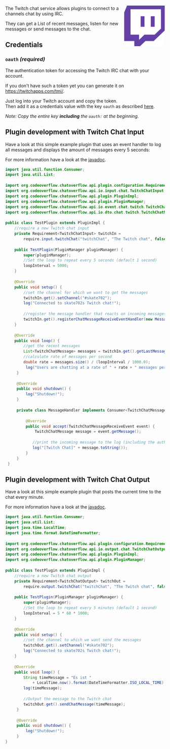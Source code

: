 <p><img align="right" width="128" height="128" src="/img/services/twitch-glitch.png"></p>  

The Twitch chat service allows plugins to connect to a channels chat by using IRC.  

They can get a List of recent messages, listen for new messages or send messages to the chat.

## Credentials

### `oauth` _(required)_ 
The authentication token for accessing the Twitch IRC chat with your account.  

If you don't have such a token yet you can generate it on  https://twitchapps.com/tmi/.

Just log into your Twitch account and copy the token.  
Then add it as a credentials value with the key `oauth` as described [here](/usage/Using-the-GUI.md#Set-credentials).

_Note: Copy the entire key **including** the `oauth:` at the beginning._

## Plugin development with Twitch Chat Input
Have a look at this simple example plugin that uses an event handler to log all messages and displays the amount of messages every 5 seconds:

For more information have a look at the [javadoc](http://docs.codeoverflow.org/chatoverflow-api/org/codeoverflow/chatoverflow/api/io/input/chat/TwitchChatInput.html).
```java
import java.util.function.Consumer;
import java.util.List;

import org.codeoverflow.chatoverflow.api.plugin.configuration.Requirement;
import org.codeoverflow.chatoverflow.api.io.input.chat.TwitchChatInput;
import org.codeoverflow.chatoverflow.api.plugin.PluginImpl;
import org.codeoverflow.chatoverflow.api.plugin.PluginManager;
import org.codeoverflow.chatoverflow.api.io.event.chat.twitch.TwitchChatMessageReceiveEvent;
import org.codeoverflow.chatoverflow.api.io.dto.chat.twitch.TwitchChatMessage;

public class TestPlugin extends PluginImpl {
    //require a new Twitch chat input
    private Requirement<TwitchChatInput> twitchIn = 
        require.input.twitchChat("twitchChat", "The Twitch chat", false);
    
    public TestPlugin(PluginManager pluginManager) {
        super(pluginManager);
        //Set the loop to repeat every 5 seconds (default 1 second)
        loopInterval = 5000;
    }
    
    @Override
    public void setup() {
        //set the channel for which we want to get the messages
        twitchIn.get().setChannel("#skate702");
        log("Connected to skate702s Twitch chat!");
        
        //register the message handler that reacts on incoming messages
        twitchIn.get().registerChatMessageReceiveEventHandler(new MessageHandler());
    }
    
    @Override
    public void loop() {
        //get the recent messages
        List<TwitchChatMessage> messages = twitchIn.get().getLastMessages(getLoopInterval());
        //calculate rate of messages per second
        double rate = messages.size() / (loopInterval / 1000.0);
         log("Users are chatting at a rate of " + rate + " messages per second");
     }
     
     @Override 
     public void shutdown() {
         log("Shutdown!");
     }
     
     private class MessageHandler implements Consumer<TwitchChatMessageReceiveEvent> {
         
         @Override
         public void accept(TwitchChatMessageReceiveEvent event) {
             TwitchChatMessage message = event.getMessage();
             
            //print the incoming message to the log (including the author)
            log("[Twitch Chat]" + message.toString());
         }
     }
 }
```

## Plugin development with Twitch Chat Output
Have a look at this simple example plugin that posts the current time to the chat every minute.

For more information have a look at the [javadoc](http://docs.codeoverflow.org/chatoverflow-api/org/codeoverflow/chatoverflow/api/io/output/chat/TwitchChatOutput.html).

```java
import java.util.function.Consumer;
import java.util.List;
import java.time.LocalTime;
import java.time.format.DateTimeFormatter;

import org.codeoverflow.chatoverflow.api.plugin.configuration.Requirement;
import org.codeoverflow.chatoverflow.api.io.output.chat.TwitchChatOutput;
import org.codeoverflow.chatoverflow.api.plugin.PluginImpl;
import org.codeoverflow.chatoverflow.api.plugin.PluginManager;

public class TestPlugin extends PluginImpl {
    //require a new Twitch chat output
    private Requirement<TwitchChatOutput> twitchOut = 
        require.output.twitchChat("twitchChat", "The Twitch chat", false);
    
    public TestPlugin(PluginManager pluginManager) {
        super(pluginManager);
        //Set the loop to repeat every 5 minutes (default 1 second)
        loopInterval = 5 * 60 * 1000;
    }
    
    @Override
    public void setup() {
        //set the channel to which we want send the messages
        twitchOut.get().setChannel("#skate702");
        log("Connected to skate702s Twitch chat!");
    }
    
    @Override
    public void loop() {
        String timeMessage = "Es ist " 
            + LocalTime.now().format(DateTimeFormatter.ISO_LOCAL_TIME) + " Uhr!";
        log(timeMessage);
        
        //Output the message to the Twitch chat
        twitchOut.get().sendChatMessage(timeMessage);
     }
     
     @Override 
     public void shutdown() {
         log("Shutdown!");
     }
}
```

